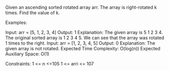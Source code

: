 Given an ascending sorted rotated array arr. The array is right-rotated k times. Find the value of k.

Examples:

Input: arr = [5, 1, 2, 3, 4]
Output: 1
Explanation: The given array is 5 1 2 3 4. The original sorted array is 1 2 3 4 5. We can see that the array was rotated 1 times to the right.
Input: arr = [1, 2, 3, 4, 5]
Output: 0
Explanation: The given array is not rotated.
Expected Time Complexity: O(log(n))
Expected Auxiliary Space: O(1)

Constraints:
1 <= n <=105
1 <= arri <= 107
